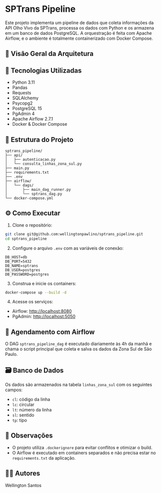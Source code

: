 
# SPTrans Pipeline

Este projeto implementa um pipeline de dados que coleta informações da API Olho Vivo da SPTrans, processa os dados com Python e os armazena em um banco de dados PostgreSQL. A orquestração é feita com Apache Airflow, e o ambiente é totalmente containerizado com Docker Compose.

## 🚀 Visão Geral da Arquitetura

## 🧰 Tecnologias Utilizadas

- Python 3.11
- Pandas
- Requests
- SQLAlchemy
- Psycopg2
- PostgreSQL 15
- PgAdmin 4
- Apache Airflow 2.7.1
- Docker & Docker Compose

## 📁 Estrutura do Projeto

```
sptrans_pipeline/
├── api/
│   ├── autenticacao.py
│   └── consulta_linhas_zona_sul.py
├── main.py
├── requirements.txt
├── .env
├── airflow/
│   └── dags/
│       ├── main_dag_runner.py
│       └── sptrans_dag.py
└── docker-compose.yml
```

## ⚙️ Como Executar

1. Clone o repositório:
```bash
git clone git@github.com:wellingtonpawlino/sptrans_pipeline.git
cd sptrans_pipeline
```

2. Configure o arquivo `.env` com as variáveis de conexão:
```env
DB_HOST=db
DB_PORT=5432
DB_NAME=sptrans
DB_USER=postgres
DB_PASSWORD=postgres
```

3. Construa e inicie os containers:
```bash
docker-compose up --build -d
```

4. Acesse os serviços:
- Airflow: [http://localhost:8080](http://localhost:8080)
- PgAdmin: [http://localhost:5050](http://localhost:5050)

## 📅 Agendamento com Airflow

O DAG `sptrans_pipeline_dag` é executado diariamente às 4h da manhã e chama o script principal que coleta e salva os dados da Zona Sul de São Paulo.

## 🗃️ Banco de Dados

Os dados são armazenados na tabela `linhas_zona_sul` com os seguintes campos:
- `cl`: código da linha
- `lc`: circular
- `lt`: número da linha
- `sl`: sentido
- `tp`: tipo

## 📌 Observações

- O projeto utiliza `.dockerignore` para evitar conflitos e otimizar o build.
- O Airflow é executado em containers separados e não precisa estar no `requirements.txt` da aplicação.

## 👨‍💻 Autores

Wellington Santos

